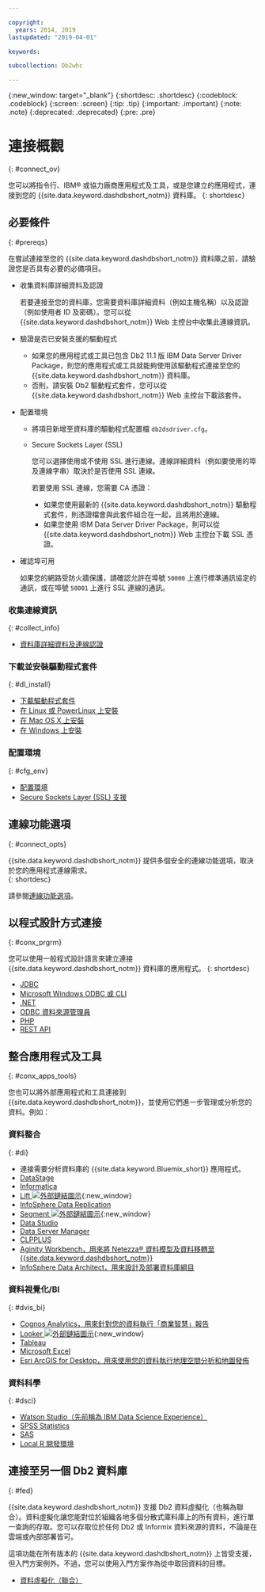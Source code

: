 ```yaml
---

copyright:
  years: 2014, 2019
lastupdated: "2019-04-01"

keywords:

subcollection: Db2whc

---
```


<!-- Attribute definitions --> 
{:new_window: target="_blank"}
{:shortdesc: .shortdesc}
{:codeblock: .codeblock}
{:screen: .screen}
{:tip: .tip}
{:important: .important}
{:note: .note}
{:deprecated: .deprecated}
{:pre: .pre}

# 連接概觀
{: #connect_ov}

您可以將指令行、IBM® 或協力廠商應用程式及工具，或是您建立的應用程式，連接到您的 {{site.data.keyword.dashdbshort_notm}} 資料庫。
{: shortdesc}

## 必要條件
{: #prereqs}

在嘗試連接至您的 {{site.data.keyword.dashdbshort_notm}} 資料庫之前，請驗證您是否具有必要的必備項目。 

- 收集資料庫詳細資料及認證

   若要連接至您的資料庫，您需要資料庫詳細資料（例如主機名稱）以及認證（例如使用者 ID 及密碼）。您可以從 {{site.data.keyword.dashdbshort_notm}} Web 主控台中收集此連線資訊。

- 驗證是否已安裝支援的驅動程式

   - 如果您的應用程式或工具已包含 Db2 11.1 版 IBM Data Server Driver Package，則您的應用程式或工具就能夠使用該驅動程式連接至您的 {{site.data.keyword.dashdbshort_notm}} 資料庫。
   - 否則，請安裝 Db2 驅動程式套件，您可以從 {{site.data.keyword.dashdbshort_notm}} Web 主控台下載該套件。

- 配置環境

  - 將項目新增至資料庫的驅動程式配置檔 `db2dsdriver.cfg`。
  - Secure Sockets Layer (SSL)

    您可以選擇使用或不使用 SSL 進行連線。連線詳細資料（例如要使用的埠及連線字串）取決於是否使用 SSL 連線。

    若要使用 SSL 連線，您需要 CA 憑證：
    - 如果您使用最新的 {{site.data.keyword.dashdbshort_notm}} 驅動程式套件，則憑證檔會與此套件組合在一起，且將用於連線。
    - 如果您使用 IBM Data Server Driver Package，則可以從 {{site.data.keyword.dashdbshort_notm}} Web 主控台下載 SSL 憑證。

- 確認埠可用

   如果您的網路受防火牆保護，請確認允許在埠號 `50000` 上進行標準通訊協定的通訊，或在埠號 `50001` 上進行 SSL 連線的通訊。

<!-- Before you can connect to your {{site.data.keyword.dashdbshort_notm}} database, verify that you completed downloading and installing the necessary components on the prerequisites checklist: 

- [Prerequisites checklist](prereqs.html) -->

### 收集連線資訊
{: #collect_info}

- [資料庫詳細資料及連線認證](/docs/services/Db2whc/connecting?topic=Db2whc-db_details_cxn_creds#db_details_cxn_creds)

### 下載並安裝驅動程式套件
{: #dl_install}

- [下載驅動程式套件](/docs/services/Db2whc/connecting?topic=Db2whc-dr_pkg#dr_pkg)
- [在 Linux 或 PowerLinux 上安裝](/docs/services/Db2whc/connecting?topic=Db2whc-install_dr_pkg_linux#install_dr_pkg_linux)
- [在 Mac OS X 上安裝](/docs/services/Db2whc/connecting?topic=Db2whc-install_dr_pkg_mac#install_dr_pkg_mac)
- [在 Windows 上安裝](/docs/services/Db2whc/connecting?topic=Db2whc-install_dr_pkg_windows#install_dr_pkg_windows)

### 配置環境
{: #cfg_env}

- [配置環境](/docs/services/Db2whc/connecting?topic=Db2whc-cfg_loc_env#cfg_loc_env)
- [Secure Sockets Layer (SSL) 支援](/docs/services/Db2whc/connecting?topic=Db2whc-ssl_support#ssl_support)

## 連線功能選項
{: #connect_opts}

{{site.data.keyword.dashdbshort_notm}} 提供多個安全的連線功能選項，取決於您的應用程式連線需求。  
{: shortdesc}

請參閱[連線功能選項](/docs/services/Db2whc/connecting?topic=Db2whc-connect_options#connect_options)。

## 以程式設計方式連接
{: #conx_prgrm}

您可以使用一般程式設計語言來建立連接 {{site.data.keyword.dashdbshort_notm}} 資料庫的應用程式。
{: shortdesc}

- [JDBC](/docs/services/Db2whc/connecting?topic=Db2whc-con_prog_jdbc#con_prog_jdbc)
- [Microsoft Windows ODBC 或 CLI](/docs/services/Db2whc/connecting?topic=Db2whc-con_prog_odbc_cli#con_prog_odbc_cli)
- [.NET](/docs/services/Db2whc/connecting?topic=Db2whc-con_prog_net#con_prog_net)
- [ODBC 資料來源管理員](/docs/services/Db2whc/connecting?topic=Db2whc-con_prog_odbc_dsa#con_prog_odbc_dsa)
- [PHP](/docs/services/Db2whc/connecting?topic=Db2whc-con_prog_php#con_prog_php)
- [REST API](/docs/services/Db2whc/connecting?topic=Db2whc-con_rest_api#con_rest_api)
<!-- - [C++]() -->
<!-- - [Java]() -->
<!-- - [Node.js]() -->
<!-- - [Perl]() -->
<!-- - [Python]() -->

## 整合應用程式及工具
{: #conx_apps_tools}

您也可以將外部應用程式和工具連接到 {{site.data.keyword.dashdbshort_notm}}，並使用它們進一步管理或分析您的資料。例如：

### 資料整合
{: #di}

- 連接需要分析資料庫的 {{site.data.keyword.Bluemix_short}} 應用程式。
- [DataStage](/docs/services/Db2whc/connecting?topic=Db2whc-data_int#datastage)
- [Informatica](/docs/services/Db2whc/connecting?topic=Db2whc-data_int#informatica)
- [Lift ![外部鏈結圖示](../../../icons/launch-glyph.svg "外部鏈結圖示")](https://www.lift-cli.cloud.ibm.com/#docs){:new_window}
- [InfoSphere Data Replication](/docs/services/Db2whc/connecting?topic=Db2whc-data_int#idr)
- [Segment ![外部鏈結圖示](../../../icons/launch-glyph.svg "外部鏈結圖示")](https://segment.com/docs/destinations/db2/){:new_window}
- [Data Studio](/docs/services/Db2whc/connecting?topic=Db2whc-data_int#data_studio)
- [Data Server Manager](/docs/services/Db2whc/connecting?topic=Db2whc-data_int#dsm)
- [CLPPLUS](/docs/services/Db2whc/connecting?topic=Db2whc-data_int#clpplus)
- [Aginity Workbench，用來將 Netezza® 資料模型及資料移轉至 {{site.data.keyword.dashdbshort_notm}}](/docs/services/Db2whc/connecting?topic=Db2whc-data_int#aginity_wb)
- [InfoSphere Data Architect，用來設計及部署資料庫綱目](/docs/services/Db2whc/connecting?topic=Db2whc-data_int#ida)

### 資料視覺化/BI
{: #dvis_bi}

- [Cognos Analytics，用來針對您的資料執行「商業智慧」報告](/docs/services/Db2whc/connecting?topic=Db2whc-data_vis_bi#cognos)
- [Looker ![外部鏈結圖示](../../../icons/launch-glyph.svg "外部鏈結圖示")](https://docs.looker.com/setup-and-management/connecting-to-db){:new_window}
- [Tableau](/docs/services/Db2whc/connecting?topic=Db2whc-data_vis_bi#tableau)
- [Microsoft Excel](/docs/services/Db2whc/connecting?topic=Db2whc-data_vis_bi#excel)
- [Esri ArcGIS for Desktop，用來使用您的資料執行地理空間分析和地圖發佈](/docs/services/Db2whc/connecting?topic=Db2whc-data_vis_bi#esri_arcgis)

### 資料科學
{: #dsci}

- [Watson Studio（先前稱為 IBM Data Science Experience）](/docs/services/Db2whc/connecting?topic=Db2whc-ds#watson_studio)
- [SPSS Statistics](/docs/services/Db2whc/connecting?topic=Db2whc-ds#spss_stats)
- [SAS](/docs/services/Db2whc/connecting?topic=Db2whc-ds#sas)
- [Local R 開發環境](/docs/services/Db2whc/connecting?topic=Db2whc-ds#r_dev_env)

## 連接至另一個 Db2 資料庫
{: #fed}

{{site.data.keyword.dashdbshort_notm}} 支援 Db2 資料虛擬化（也稱為聯合）。資料虛擬化讓您能對位於組織各地多個分散式庫料庫上的所有資料，進行單一查詢的存取。您可以存取位於任何 Db2 或 Informix 資料來源的資料，不論是在雲端或內部部署皆可。
 

這項功能在所有版本的 {{site.data.keyword.dashdbshort_notm}} 上皆受支援，但入門方案例外。不過，您可以使用入門方案作為從中取回資料的目標。

- [資料虛擬化（聯合）](/docs/services/Db2whc?topic=Db2whc-data_virt_fed#data_virt_fed)


